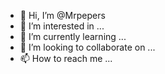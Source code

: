 - 👋 Hi, I’m @Mrpepers
- 👀 I’m interested in ...
- 🌱 I’m currently learning ...
- 💞️ I’m looking to collaborate on ...
- 📫 How to reach me ...

<!---
Mrpepers/Mrpepers is a ✨ special ✨ repository because its `README.md` (this file) appears on your GitHub profile.
You can click the Preview link to take a look at your changes.
--->
